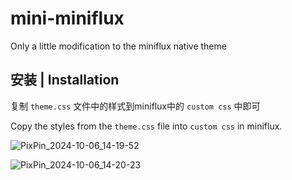 # mini-miniflux
Only a little modification to the miniflux native theme

## 安装 | Installation

复制 `theme.css` 文件中的样式到miniflux中的 `custom css` 中即可

Copy the styles from the `theme.css` file into `custom css` in miniflux.


![PixPin_2024-10-06_14-19-52](https://github.com/user-attachments/assets/1d93b7a1-93ae-4484-bad7-b220a8bbe155)

![PixPin_2024-10-06_14-20-23](https://github.com/user-attachments/assets/a0caaddf-f754-49a8-b896-39d9b0ed5b62)

